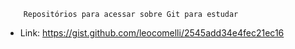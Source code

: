         Repositórios para acessar sobre Git para estudar

- Link: https://gist.github.com/leocomelli/2545add34e4fec21ec16